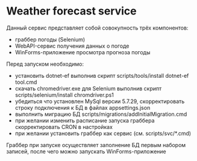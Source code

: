 # Weather forecast service

Данный сервис представляет собой совокупность трёх компонентов:
- граббер погоды (Selenium)
- WebAPI-сервис получения данных о погоде
- WinForms-приложение просмотра прогноза погоды

Перед запуском необходимо:
- установить dotnet-ef выполнив скрипт scripts/tools/install dotnet-ef tool.cmd
- скачать chromedriver.exe для Selenium выполнив скрипт scripts/selenium/install chromdriver.ps1
- убедиться что установлен MySql версии 5.7.29, скорректировать строку подключения к БД в файлах appsettings.json
- выполнить миграцию БД scripts/migrations/addInitialMigration.cmd
- при желании изменить расписание запуска граббера скорректировать CRON в настройках
- при желании установить граббер как сервис (см. scripts/svc/*.cmd)

Граббер при запуске осуществляет заполнение БД первым набором записей, после чего можно запускать WinForms-приложение
